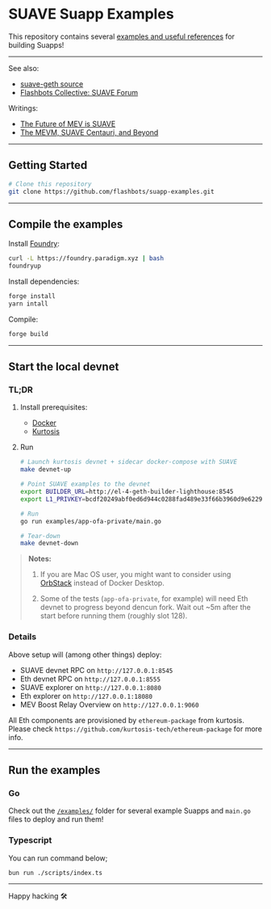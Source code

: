 # SUAVE Suapp Examples

This repository contains several [examples and useful references](/examples/) for building Suapps!

---

See also:

- [suave-geth source](https://github.com/flashbots/suave-geth)
- [Flashbots Collective: SUAVE Forum](https://collective.flashbots.net/c/suave/27)

Writings:

- [The Future of MEV is SUAVE](https://writings.flashbots.net/the-future-of-mev-is-suave)
- [The MEVM, SUAVE Centauri, and Beyond](https://writings.flashbots.net/mevm-suave-centauri-and-beyond)

---

## Getting Started

```bash
# Clone this repository
git clone https://github.com/flashbots/suapp-examples.git
```

---

## Compile the examples

Install [Foundry](https://getfoundry.sh/):

```bash
curl -L https://foundry.paradigm.xyz | bash
foundryup
```

Install dependencies:

```bash
forge install
yarn intall
```

Compile:

```bash
forge build
```

---

## Start the local devnet

### TL;DR

1. Install prerequisites:

   - [Docker](https://docs.docker.com/engine/install/)
   - [Kurtosis](https://docs.kurtosis.com/install/)

2. Run

   ```bash
   # Launch kurtosis devnet + sidecar docker-compose with SUAVE
   make devnet-up

   # Point SUAVE examples to the devnet
   export BUILDER_URL=http://el-4-geth-builder-lighthouse:8545
   export L1_PRIVKEY=bcdf20249abf0ed6d944c0288fad489e33f66b3960d9e6229c1cd214ed3bbe31

   # Run
   go run examples/app-ofa-private/main.go

   # Tear-down
   make devnet-down
   ```

> **Notes:**
>
> 1. If you are Mac OS user, you might want to consider using
>    [OrbStack](https://orbstack.dev/) instead of Docker Desktop.
>
> 2. Some of the tests (`app-ofa-private`, for example) will need Eth
>    devnet to progress beyond dencun fork. Wait out ~5m after the
>    start before running them (roughly slot 128).

### Details

Above setup will (among other things) deploy:

- SUAVE devnet RPC on `http://127.0.0.1:8545`
- Eth devnet RPC on `http://127.0.0.1:8555`
- SUAVE explorer on `http://127.0.0.1:8080`
- Eth explorer on `http://127.0.0.1:18080`
- MEV Boost Relay Overview on `http://127.0.0.1:9060`

All Eth components are provisioned by `ethereum-package` from kurtosis.
Please check `https://github.com/kurtosis-tech/ethereum-package` for more info.

---

## Run the examples

### Go

Check out the [`/examples/`](/examples/) folder for several example Suapps and `main.go` files to deploy and run them!

### Typescript

You can run command below;

```bash
bun run ./scripts/index.ts
```

---

Happy hacking 🛠️

